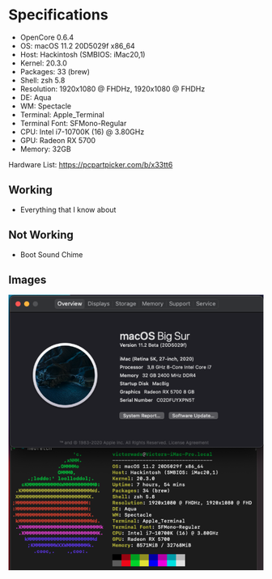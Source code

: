 # Specifications

- OpenCore 0.6.4
- OS: macOS 11.2 20D5029f x86_64
- Host: Hackintosh (SMBIOS: iMac20,1)
- Kernel: 20.3.0
- Packages: 33 (brew)
- Shell: zsh 5.8
- Resolution: 1920x1080 @ FHDHz, 1920x1080 @ FHDHz
- DE: Aqua
- WM: Spectacle
- Terminal: Apple_Terminal
- Terminal Font: SFMono-Regular
- CPU: Intel i7-10700K (16) @ 3.80GHz
- GPU: Radeon RX 5700
- Memory: 32GB

Hardware List: https://pcpartpicker.com/b/x33tt6

## Working

- Everything that I know about

## Not Working

- Boot Sound Chime

## Images

![AboutThisMac](images/AboutThisMac.png)
